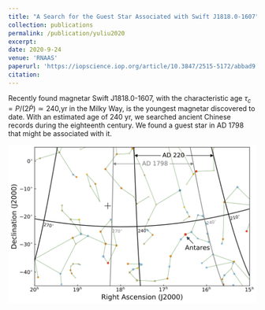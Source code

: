 ```yaml
---
title: "A Search for the Guest Star Associated with Swift J1818.0-1607"
collection: publications
permalink: /publication/yuliu2020
excerpt: 
date: 2020-9-24
venue: 'RNAAS'
paperurl: 'https://iopscience.iop.org/article/10.3847/2515-5172/abbad9'
citation: 
---
```

Recently found magnetar Swift J1818.0-1607, with the characteristic age $\tau_c=P/(2\dot{P})\simeq240$\,yr in the Milky Way, is the youngest magnetar discovered to date. With an estimated age of 240 yr, we searched ancient Chinese records during the eighteenth century. We found a guest star in AD 1798 that might be associated with it.

![](/images/Constellation.png)
